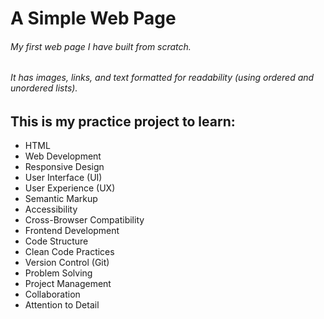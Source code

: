 # A Simple Web Page

###### My first web page I have built from scratch.

###### It has images, links, and text formatted for readability (using ordered and unordered lists).

## This is my practice project to learn:

- HTML
- Web Development
- Responsive Design
- User Interface (UI)
- User Experience (UX)
- Semantic Markup
- Accessibility
- Cross-Browser Compatibility
- Frontend Development
- Code Structure
- Clean Code Practices
- Version Control (Git)
- Problem Solving
- Project Management
- Collaboration
- Attention to Detail
